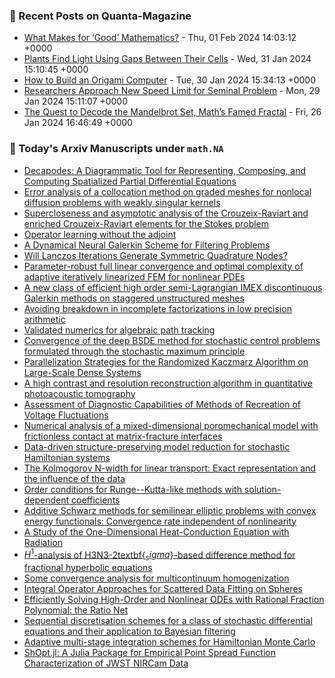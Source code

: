 ### 📝 Recent Posts on Quanta-Magazine
<!-- quanta starts -->
* <a href="https://www.quantamagazine.org/what-makes-for-good-mathematics-20240201/">What Makes for ‘Good’ Mathematics?</a> - Thu, 01 Feb 2024 14:03:12 +0000
* <a href="https://www.quantamagazine.org/plants-find-light-using-gaps-between-their-cells-20240131/">Plants Find Light Using Gaps Between Their Cells</a> - Wed, 31 Jan 2024 15:10:45 +0000
* <a href="https://www.quantamagazine.org/how-to-build-an-origami-computer-20240130/">How to Build an Origami Computer</a> - Tue, 30 Jan 2024 15:34:13 +0000
* <a href="https://www.quantamagazine.org/researchers-approach-new-speed-limit-for-seminal-problem-20240129/">Researchers Approach New Speed Limit for Seminal Problem</a> - Mon, 29 Jan 2024 15:11:07 +0000
* <a href="https://www.quantamagazine.org/the-quest-to-decode-the-mandelbrot-set-maths-famed-fractal-20240126/">The Quest to Decode the Mandelbrot Set, Math’s Famed Fractal</a> - Fri, 26 Jan 2024 16:46:49 +0000
<!-- quanta ends -->
### 📝 Today's Arxiv Manuscripts under ``math.NA``
<!-- arxiv-math-na starts -->
* <a href="https://arxiv.org/abs/2401.17432">Decapodes: A Diagrammatic Tool for Representing, Composing, and Computing Spatialized Partial Differential Equations</a>
* <a href="https://arxiv.org/abs/2401.17567">Error analysis of a collocation method on graded meshes for nonlocal diffusion problems with weakly singular kernels</a>
* <a href="https://arxiv.org/abs/2401.17702">Supercloseness and asymptotic analysis of the Crouzeix-Raviart and enriched Crouzeix-Raviart elements for the Stokes problem</a>
* <a href="https://arxiv.org/abs/2401.17739">Operator learning without the adjoint</a>
* <a href="https://arxiv.org/abs/2401.17748">A Dynamical Neural Galerkin Scheme for Filtering Problems</a>
* <a href="https://arxiv.org/abs/2401.17757">Will Lanczos Iterations Generate Symmetric Quadrature Nodes?</a>
* <a href="https://arxiv.org/abs/2401.17778">Parameter-robust full linear convergence and optimal complexity of adaptive iteratively linearized FEM for nonlinear PDEs</a>
* <a href="https://arxiv.org/abs/2401.17806">A new class of efficient high order semi-Lagrangian IMEX discontinuous Galerkin methods on staggered unstructured meshes</a>
* <a href="https://arxiv.org/abs/2401.17957">Avoiding breakdown in incomplete factorizations in low precision arithmetic</a>
* <a href="https://arxiv.org/abs/2401.17973">Validated numerics for algebraic path tracking</a>
* <a href="https://arxiv.org/abs/2401.17472">Convergence of the deep BSDE method for stochastic control problems formulated through the stochastic maximum principle</a>
* <a href="https://arxiv.org/abs/2401.17474">Parallelization Strategies for the Randomized Kaczmarz Algorithm on Large-Scale Dense Systems</a>
* <a href="https://arxiv.org/abs/2401.17569">A high contrast and resolution reconstruction algorithm in quantitative photoacoustic tomography</a>
* <a href="https://arxiv.org/abs/2401.17639">Assessment of Diagnostic Capabilities of Methods of Recreation of Voltage Fluctuations</a>
* <a href="https://arxiv.org/abs/2201.09646">Numerical analysis of a mixed-dimensional poromechanical model with frictionless contact at matrix-fracture interfaces</a>
* <a href="https://arxiv.org/abs/2201.13391">Data-driven structure-preserving model reduction for stochastic Hamiltonian systems</a>
* <a href="https://arxiv.org/abs/2305.00066">The Kolmogorov N-width for linear transport: Exact representation and the influence of the data</a>
* <a href="https://arxiv.org/abs/2305.14297">Order conditions for Runge--Kutta-like methods with solution-dependent coefficients</a>
* <a href="https://arxiv.org/abs/2308.09997">Additive Schwarz methods for semilinear elliptic problems with convex energy functionals: Convergence rate independent of nonlinearity</a>
* <a href="https://arxiv.org/abs/2311.04065">A Study of the One-Dimensional Heat-Conduction Equation with Radiation</a>
* <a href="https://arxiv.org/abs/2312.12846">$H^1$-analysis of H3N3-2textbf{$_sigma$}-based difference method for fractional hyperbolic equations</a>
* <a href="https://arxiv.org/abs/2401.12799">Some convergence analysis for multicontinuum homogenization</a>
* <a href="https://arxiv.org/abs/2401.15294">Integral Operator Approaches for Scattered Data Fitting on Spheres</a>
* <a href="https://arxiv.org/abs/2105.11309">Efficiently Solving High-Order and Nonlinear ODEs with Rational Fraction Polynomial: the Ratio Net</a>
* <a href="https://arxiv.org/abs/2204.07680">Sequential discretisation schemes for a class of stochastic differential equations and their application to Bayesian filtering</a>
* <a href="https://arxiv.org/abs/2307.02096">Adaptive multi-stage integration schemes for Hamiltonian Monte Carlo</a>
* <a href="https://arxiv.org/abs/2310.00071">ShOpt.jl: A Julia Package for Empirical Point Spread Function Characterization of JWST NIRCam Data</a>
<!-- arxiv-math-na ends -->
